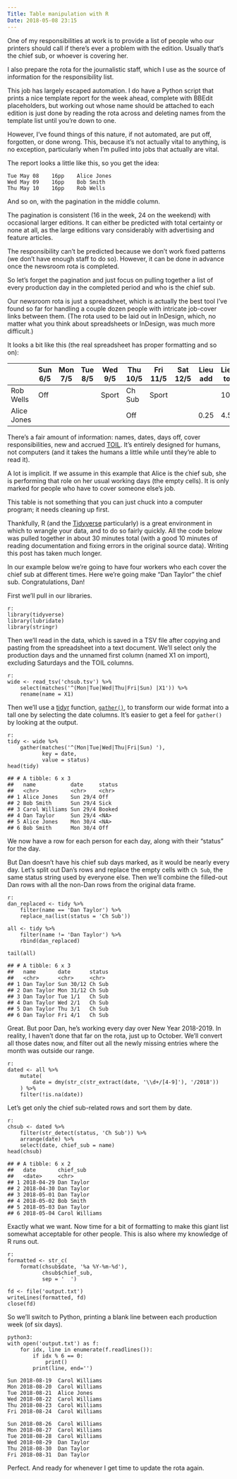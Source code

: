```yaml
---
Title: Table manipulation with R
Date: 2018-05-08 23:15
---
```


One of my responsibilities at work is to provide a list of people who our printers should call if there’s ever a problem with the edition. Usually that’s the chief sub, or whoever is covering her.

I also prepare the rota for the journalistic staff, which I use as the source of information for the responsibility list.

This job has largely escaped automation. I do have a Python script that prints a nice template report for the week ahead, complete with BBEdit placeholders, but working out whose name should be attached to each edition is just done by reading the rota across and deleting names from the template list until you’re down to one.

However, I’ve found things of this nature, if not automated, are put off, forgotten, or done wrong. This, because it’s not actually vital to anything, is no exception, particularly when I’m pulled into jobs that actually are vital.

The report looks a little like this, so you get the idea:

    Tue May 08    16pp    Alice Jones
    Wed May 09    16pp    Bob Smith
    Thu May 10    16pp    Rob Wells

And so on, with the pagination in the middle column.

The pagination is consistent (16 in the week, 24 on the weekend) with occasional larger editions. It can either be predicted with total certainty or none at all, as the large editions vary considerably with advertising and feature articles.

The responsibility can’t be predicted because we don’t work fixed patterns (we don’t have enough staff to do so). However, it can be done in advance once the newsroom rota is completed.

So let’s forget the pagination and just focus on pulling together a list of every production day in the completed period and who is the chief sub.

Our newsroom rota is just a spreadsheet, which is actually the best tool I’ve found so far for handling a couple dozen people with intricate job-cover links between them. (The rota used to be laid out in InDesign, which, no matter what you think about spreadsheets or InDesign, was much more difficult.)

It looks a bit like this (the real spreadsheet has proper formatting and so on):

<div class="table-container">
    <table>
        <thead>
            <tr>
                <th></th>
                <th>Sun 6/5</th>
                <th>Mon 7/5</th>
                <th>Tue 8/5</th>
                <th>Wed 9/5</th>
                <th>Thu 10/5</th>
                <th>Fri 11/5</th>
                <th>Sat 12/5</th>
                <th>Lieu add</th>
                <th>Lieu tot</th>
            </tr>
        </thead>
        <tbody>
            <tr>
                <td>Rob Wells</td>
                <td>Off</td>
                <td></td>
                <td></td>
                <td>Sport</td>
                <td>Ch Sub</td>
                <td>Sport</td>
                <td></td>
                <td></td>
                <td>10</td>
            </tr>
            <tr>
                <td>Alice Jones</td>
                <td></td>
                <td></td>
                <td></td>
                <td></td>
                <td>Off</td>
                <td></td>
                <td></td>
                <td>0.25</td>
                <td>4.5</td>
            </tr>
        </tbody>
    </table>
</div>

There’s a fair amount of information: names, dates, days off, cover responsibilities, new and accrued [TOIL][]. It’s entirely designed for humans, not computers (and it takes the humans a little while until they’re able to read it).

[TOIL]: https://www.gov.uk/overtime-your-rights/time-off-and-paid-leave

A lot is implicit. If we assume in this example that Alice is the chief sub, she is performing that role on her usual working days (the empty cells). It is only marked for people who have to cover someone else’s job.

This table is not something that you can just chuck into a computer program; it needs cleaning up first.

Thankfully, R (and the [Tidyverse][] particularly) is a great environment in which to wrangle your data, and to do so fairly quickly. All the code below was pulled together in about 30 minutes total (with a good 10 minutes of reading documentation and fixing errors in the original source data). Writing this post has taken much longer.

[Tidyverse]: https://www.tidyverse.org

In our example below we’re going to have four workers who each cover the chief sub at different times. Here we’re going make “Dan Taylor” the chief sub. Congratulations, Dan!

First we’ll pull in our libraries.

    r:
    library(tidyverse)
    library(lubridate)
    library(stringr)

Then we’ll read in the data, which is saved in a TSV file after copying and pasting from the spreadsheet into a text document. We’ll select only the production days and the unnamed first column (named X1 on import), excluding Saturdays and the TOIL columns.

    r:
    wide <- read_tsv('chsub.tsv') %>%
        select(matches('^(Mon|Tue|Wed|Thu|Fri|Sun) |X1')) %>%
        rename(name = X1)

Then we’ll use a [tidyr][] function, [`gather()`][gather], to transform our wide format into a tall one by selecting the date columns. It’s easier to get a feel for `gather()` by looking at the output.

[tidyr]: http://tidyr.tidyverse.org
[gather]: http://tidyr.tidyverse.org/reference/gather.html

    r:
    tidy <- wide %>%
        gather(matches('^(Mon|Tue|Wed|Thu|Fri|Sun) '),
               key = date,
               value = status)
    head(tidy)

<!-- Comment to separate R code and output -->

    ## # A tibble: 6 x 3
    ##   name           date     status
    ##   <chr>          <chr>    <chr>
    ## 1 Alice Jones    Sun 29/4 Off
    ## 2 Bob Smith      Sun 29/4 Sick
    ## 3 Carol Williams Sun 29/4 Booked
    ## 4 Dan Taylor     Sun 29/4 <NA>
    ## 5 Alice Jones    Mon 30/4 <NA>
    ## 6 Bob Smith      Mon 30/4 Off

We now have a row for each person for each day, along with their “status” for the day.

But Dan doesn’t have his chief sub days marked, as it would be nearly every day. Let’s split out Dan’s rows and replace the empty cells with `Ch Sub`, the same status string used by everyone else. Then we’ll combine the filled-out Dan rows with all the non-Dan rows from the original data frame.

    r:
    dan_replaced <- tidy %>%
        filter(name == 'Dan Taylor') %>%
        replace_na(list(status = 'Ch Sub'))

    all <- tidy %>%
        filter(name != 'Dan Taylor') %>%
        rbind(dan_replaced)

    tail(all)

<!-- Comment to separate R code and output -->

    ## # A tibble: 6 x 3
    ##   name       date      status
    ##   <chr>      <chr>     <chr>
    ## 1 Dan Taylor Sun 30/12 Ch Sub
    ## 2 Dan Taylor Mon 31/12 Ch Sub
    ## 3 Dan Taylor Tue 1/1   Ch Sub
    ## 4 Dan Taylor Wed 2/1   Ch Sub
    ## 5 Dan Taylor Thu 3/1   Ch Sub
    ## 6 Dan Taylor Fri 4/1   Ch Sub

Great. But poor Dan, he’s working every day over New Year 2018-2019. In reality, I haven’t done that far on the rota, just up to October. We’ll convert all those dates now, and filter out all the newly missing entries where the month was outside our range.

    r:
    dated <- all %>%
        mutate(
            date = dmy(str_c(str_extract(date, '\\d+/[4-9]'), '/2018'))
        ) %>%
        filter(!is.na(date))

Let’s get only the chief sub-related rows and sort them by date.

    r:
    chsub <- dated %>%
        filter(str_detect(status, 'Ch Sub')) %>%
        arrange(date) %>%
        select(date, chief_sub = name)
    head(chsub)

<!-- Comment to separate R code and output -->

    ## # A tibble: 6 x 2
    ##   date       chief_sub
    ##   <date>     <chr>
    ## 1 2018-04-29 Dan Taylor
    ## 2 2018-04-30 Dan Taylor
    ## 3 2018-05-01 Dan Taylor
    ## 4 2018-05-02 Bob Smith
    ## 5 2018-05-03 Dan Taylor
    ## 6 2018-05-04 Carol Williams

Exactly what we want. Now time for a bit of formatting to make this giant list somewhat acceptable for other people. This is also where my knowledge of R runs out.

    r:
    formatted <- str_c(
        format(chsub$date, '%a %Y-%m-%d'),
               chsub$chief_sub,
               sep = '  ')

    fd <- file('output.txt')
    writeLines(formatted, fd)
    close(fd)

So we’ll switch to Python, printing a blank line between each production week (of six days).

    python3:
    with open('output.txt') as f:
        for idx, line in enumerate(f.readlines()):
            if idx % 6 == 0:
                print()
            print(line, end='')

<!-- Comment to separate R code and output -->

    Sun 2018-08-19  Carol Williams
    Mon 2018-08-20  Carol Williams
    Tue 2018-08-21  Alice Jones
    Wed 2018-08-22  Carol Williams
    Thu 2018-08-23  Carol Williams
    Fri 2018-08-24  Carol Williams

    Sun 2018-08-26  Carol Williams
    Mon 2018-08-27  Carol Williams
    Tue 2018-08-28  Carol Williams
    Wed 2018-08-29  Dan Taylor
    Thu 2018-08-30  Dan Taylor
    Fri 2018-08-31  Dan Taylor

Perfect. And ready for whenever I get time to update the rota again.
